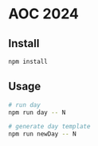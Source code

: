 # AOC 2024

## Install
```bash
npm install
```

## Usage
```bash
# run day
npm run day -- N

# generate day template
npm run newDay -- N
```